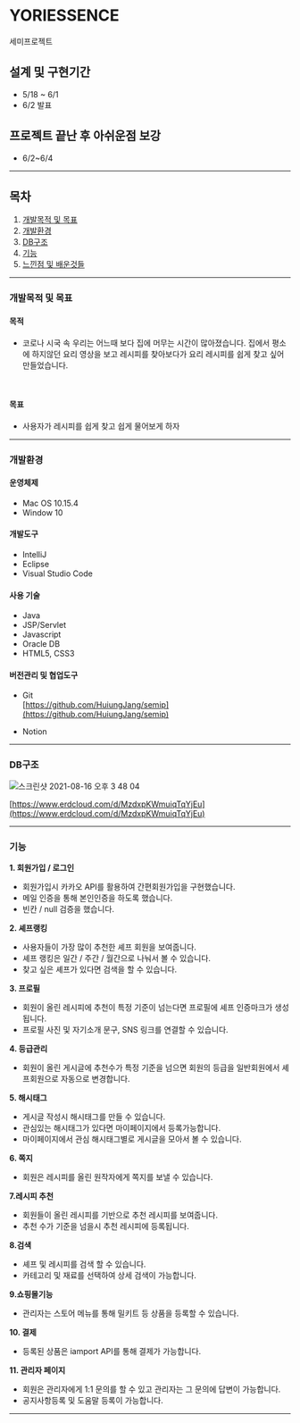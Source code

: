# YORIESSENCE
세미프로젝트

## 설계 및 구현기간
- 5/18 ~ 6/1
- 6/2 발표

## 프로젝트 끝난 후 아쉬운점 보강
- 6/2~6/4

---
## 목차
1. [개발목적 및 목표](#목적)
2. [개발환경](#개발환경)
3. [DB구조](#DB구조)
4. [기능](#기능)
5. [느낀점 및 배운것들](#느낀점)

---
### 개발목적 및 목표
#### 목적
- 코로나 시국 속 우리는 어느때 보다
집에 머무는 시간이 많아졌습니다. 집에서 평소에 하지않던
요리 영상을 보고 레시피를 찾아보다가 요리 레시피를 쉽게 찾고 싶어 만들었습니다.
<br>

#### 목표
- 사용자가 레시피를 쉽게 찾고 쉽게 물어보게 하자

---
### 개발환경
#### 운영체제 
- Mac OS 10.15.4
- Window 10

#### 개발도구
- IntelliJ
- Eclipse
- Visual Studio Code

#### 사용 기술
- Java
- JSP/Servlet
- Javascript
- Oracle DB
- HTML5, CSS3

#### 버전관리 및 협업도구
- Git<br>
[https://github.com/HuiungJang/semip](https://github.com/HuiungJang/semip)

- Notion

---

### DB구조
![스크린샷 2021-08-16 오후 3 48 04](https://user-images.githubusercontent.com/44770275/129522488-f9416f35-84b1-47af-8a0c-be540521a071.png)

[https://www.erdcloud.com/d/MzdxpKWmuiqTqYjEu](https://www.erdcloud.com/d/MzdxpKWmuiqTqYjEu)

---
### 기능
**1. 회원가입 / 로그인**
 - 회원가입시 카카오 API를 활용하여 간편회원가입을 구현했습니다.
 - 메일 인증을 통해 본인인증을 하도록 했습니다.
 - 빈칸 / null 검증을 했습니다.

**2. 셰프랭킹**
- 사용자들이 가장 많이 추천한 셰프 회원을 보여줍니다.
- 셰프 랭킹은 일간 / 주간 / 월간으로 나눠서 볼 수 있습니다.
- 찾고 싶은 셰프가 있다면 검색을 할 수 있습니다.


 **3. 프로필**
  - 회원이 올린 레시피에 추천이 특정 기준이 넘는다면 프로필에 셰프 인증마크가 생성됩니다.
  - 프로필 사진 및 자기소개 문구, SNS 링크를 연결할 수 있습니다.

**4. 등급관리**
 - 회원이 올린 게시글에 추천수가 특정 기준을 넘으면 회원의 등급을 일반회원에서 셰프회원으로 자동으로 변경합니다.

**5. 해시태그**
 - 게시글 작성시 해시태그를 만들 수 있습니다.
 - 관심있는 해시태그가 있다면 마이페이지에서 등록가능합니다.
 - 마이페이지에서 관심 해시태그별로 게시글을 모아서 볼 수 있습니다.

**6. 쪽지**
 - 회원은 레시피를 올린 원작자에게 쪽지를 보낼 수 있습니다.

**7.레시피 추천**
- 회원들이 올린 레시피를 기반으로 추천 레시피를 보여줍니다.
- 추천 수가 기준을 넘을시 추천 레시피에 등록됩니다.

**8.검색**
- 셰프 및 레시피를 검색 할 수 있습니다.
- 카테고리 및 재료를 선택하여 상세 검색이 가능합니다.

**9.쇼핑몰기능**
- 관리자는 스토어 메뉴를 통해 밀키트 등 상품을 등록할 수 있습니다.

**10. 결제**
- 등록된 상품은 iamport API를 통해 결제가 가능합니다.

**11. 관리자 페이지**
- 회원은 관리자에게 1:1 문의를 할 수 있고 관리자는 그 문의에 답변이 가능합니다.
- 공지사항등록 및 도움말 등록이 가능합니다.

---


